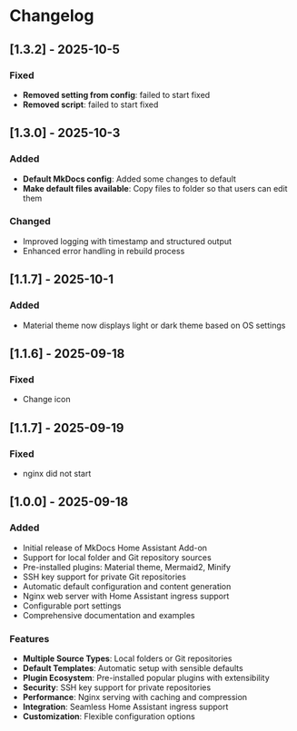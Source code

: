 # Changelog

## [1.3.2] - 2025-10-5

### Fixed

- **Removed setting from config**: failed to start fixed
- **Removed script**: failed to start fixed

## [1.3.0] - 2025-10-3

### Added

- **Default MkDocs config**: Added some changes to default
- **Make default files available**: Copy files to folder so that users can edit them

### Changed

- Improved logging with timestamp and structured output
- Enhanced error handling in rebuild process

## [1.1.7] - 2025-10-1

### Added

- Material theme now displays light or dark theme based on OS settings

## [1.1.6] - 2025-09-18

### Fixed

- Change icon

## [1.1.7] - 2025-09-19

### Fixed

- nginx did not start

## [1.0.0] - 2025-09-18

### Added

- Initial release of MkDocs Home Assistant Add-on
- Support for local folder and Git repository sources
- Pre-installed plugins: Material theme, Mermaid2, Minify
- SSH key support for private Git repositories
- Automatic default configuration and content generation
- Nginx web server with Home Assistant ingress support
- Configurable port settings
- Comprehensive documentation and examples

### Features

- **Multiple Source Types**: Local folders or Git repositories
- **Default Templates**: Automatic setup with sensible defaults
- **Plugin Ecosystem**: Pre-installed popular plugins with extensibility
- **Security**: SSH key support for private repositories
- **Performance**: Nginx serving with caching and compression
- **Integration**: Seamless Home Assistant ingress support
- **Customization**: Flexible configuration options
